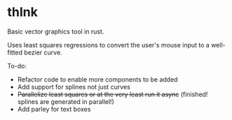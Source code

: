 # thInk

Basic vector graphics tool in rust.

Uses least squares regressions to convert the user's mouse input to a well-fitted bezier curve.

To-do:
- Refactor code to enable more components to be added
- Add support for splines not just curves
- ~~Parallelize least squares or at the very least run it async~~ (finished! splines are generated in parallel!)
- Add parley for text boxes
